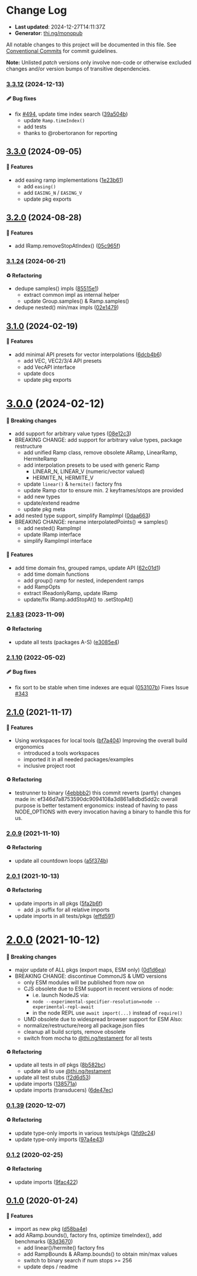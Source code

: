 # Change Log

- **Last updated**: 2024-12-27T14:11:37Z
- **Generator**: [thi.ng/monopub](https://thi.ng/monopub)

All notable changes to this project will be documented in this file.
See [Conventional Commits](https://conventionalcommits.org/) for commit guidelines.

**Note:** Unlisted _patch_ versions only involve non-code or otherwise excluded changes
and/or version bumps of transitive dependencies.

### [3.3.12](https://github.com/thi-ng/umbrella/tree/@thi.ng/ramp@3.3.12) (2024-12-13)

#### 🩹 Bug fixes

- fix [#494](https://github.com/thi-ng/umbrella/issues/494), update time index search ([39a504b](https://github.com/thi-ng/umbrella/commit/39a504b))
  - update `Ramp.timeIndex()`
  - add tests
  - thanks to @robertoranon for reporting

## [3.3.0](https://github.com/thi-ng/umbrella/tree/@thi.ng/ramp@3.3.0) (2024-09-05)

#### 🚀 Features

- add easing ramp implementations ([1e23b61](https://github.com/thi-ng/umbrella/commit/1e23b61))
  - add `easing()`
  - add `EASING_N` / `EASING_V`
  - update pkg exports

## [3.2.0](https://github.com/thi-ng/umbrella/tree/@thi.ng/ramp@3.2.0) (2024-08-28)

#### 🚀 Features

- add IRamp.removeStopAtIndex() ([05c965f](https://github.com/thi-ng/umbrella/commit/05c965f))

### [3.1.24](https://github.com/thi-ng/umbrella/tree/@thi.ng/ramp@3.1.24) (2024-06-21)

#### ♻️ Refactoring

- dedupe samples() impls ([85515e1](https://github.com/thi-ng/umbrella/commit/85515e1))
  - extract common impl as internal helper
  - update Group.samples() & Ramp.samples()
- dedupe nested() min/max impls ([02e1479](https://github.com/thi-ng/umbrella/commit/02e1479))

## [3.1.0](https://github.com/thi-ng/umbrella/tree/@thi.ng/ramp@3.1.0) (2024-02-19)

#### 🚀 Features

- add minimal API presets for vector interpolations ([6dcb4b6](https://github.com/thi-ng/umbrella/commit/6dcb4b6))
  - add VEC, VEC2/3/4 API presets
  - add VecAPI interface
  - update docs
  - update pkg exports

# [3.0.0](https://github.com/thi-ng/umbrella/tree/@thi.ng/ramp@3.0.0) (2024-02-12)

#### 🛑 Breaking changes

- add support for arbitrary value types ([08e12c3](https://github.com/thi-ng/umbrella/commit/08e12c3))
- BREAKING CHANGE: add support for arbitrary value types, package restructure
  - add unified Ramp class, remove obsolete ARamp, LinearRamp, HermiteRamp
  - add interpolation presets to be used with generic Ramp
    - LINEAR_N, LINEAR_V (numeric/vector valued)
    - HERMITE_N, HERMITE_V
  - update `linear()` & `hermite()` factory fns
  - update Ramp ctor to ensure min. 2 keyframes/stops are provided
  - add new types
  - update/extend readme
  - update pkg meta
- add nested type support, simplify RampImpl ([0daa663](https://github.com/thi-ng/umbrella/commit/0daa663))
- BREAKING CHANGE: rename interpolatedPoints() => samples()
  - add nested() RampImpl
  - update IRamp interface
  - simplify RampImpl interface

#### 🚀 Features

- add time domain fns, grouped ramps, update API ([62c01d1](https://github.com/thi-ng/umbrella/commit/62c01d1))
  - add time domain functions
  - add group() ramp for nested, independent ramps
  - add RampOpts
  - extract IReadonlyRamp, update IRamp
  - update/fix IRamp.addStopAt() to .setStopAt()

### [2.1.83](https://github.com/thi-ng/umbrella/tree/@thi.ng/ramp@2.1.83) (2023-11-09)

#### ♻️ Refactoring

- update all tests (packages A-S) ([e3085e4](https://github.com/thi-ng/umbrella/commit/e3085e4))

### [2.1.10](https://github.com/thi-ng/umbrella/tree/@thi.ng/ramp@2.1.10) (2022-05-02)

#### 🩹 Bug fixes

- fix sort to be stable when time indexes are equal ([053107b](https://github.com/thi-ng/umbrella/commit/053107b))
  Fixes Issue [#343](https://github.com/thi-ng/umbrella/issues/343)

## [2.1.0](https://github.com/thi-ng/umbrella/tree/@thi.ng/ramp@2.1.0) (2021-11-17)

#### 🚀 Features

- Using workspaces for local tools ([bf7a404](https://github.com/thi-ng/umbrella/commit/bf7a404))
  Improving the overall build ergonomics
  - introduced a tools workspaces
  - imported it in all needed packages/examples
  - inclusive project root

#### ♻️ Refactoring

- testrunner to binary ([4ebbbb2](https://github.com/thi-ng/umbrella/commit/4ebbbb2))
  this commit reverts (partly) changes made in:
  ef346d7a8753590dc9094108a3d861a8dbd5dd2c
  overall purpose is better testament ergonomics:
  instead of having to pass NODE_OPTIONS with every invocation
  having a binary to handle this for us.

### [2.0.9](https://github.com/thi-ng/umbrella/tree/@thi.ng/ramp@2.0.9) (2021-11-10)

#### ♻️ Refactoring

- update all countdown loops ([a5f374b](https://github.com/thi-ng/umbrella/commit/a5f374b))

### [2.0.1](https://github.com/thi-ng/umbrella/tree/@thi.ng/ramp@2.0.1) (2021-10-13)

#### ♻️ Refactoring

- update imports in all pkgs ([5fa2b6f](https://github.com/thi-ng/umbrella/commit/5fa2b6f))
  - add .js suffix for all relative imports
- update imports in all tests/pkgs ([effd591](https://github.com/thi-ng/umbrella/commit/effd591))

# [2.0.0](https://github.com/thi-ng/umbrella/tree/@thi.ng/ramp@2.0.0) (2021-10-12)

#### 🛑 Breaking changes

- major update of ALL pkgs (export maps, ESM only) ([0d1d6ea](https://github.com/thi-ng/umbrella/commit/0d1d6ea))
- BREAKING CHANGE: discontinue CommonJS & UMD versions
  - only ESM modules will be published from now on
  - CJS obsolete due to ESM support in recent versions of node:
    - i.e. launch NodeJS via:
    - `node --experimental-specifier-resolution=node --experimental-repl-await`
    - in the node REPL use `await import(...)` instead of `require()`
  - UMD obsolete due to widespread browser support for ESM
  Also:
  - normalize/restructure/reorg all package.json files
  - cleanup all build scripts, remove obsolete
  - switch from mocha to [@thi.ng/testament](https://github.com/thi-ng/umbrella/tree/main/packages/testament) for all tests

#### ♻️ Refactoring

- update all tests in _all_ pkgs ([8b582bc](https://github.com/thi-ng/umbrella/commit/8b582bc))
  - update all to use [@thi.ng/testament](https://github.com/thi-ng/umbrella/tree/main/packages/testament)
- update all test stubs ([f2d6d53](https://github.com/thi-ng/umbrella/commit/f2d6d53))
- update imports ([138571a](https://github.com/thi-ng/umbrella/commit/138571a))
- update imports (transducers) ([6de47ec](https://github.com/thi-ng/umbrella/commit/6de47ec))

### [0.1.39](https://github.com/thi-ng/umbrella/tree/@thi.ng/ramp@0.1.39) (2020-12-07)

#### ♻️ Refactoring

- update type-only imports in various tests/pkgs ([3fd9c24](https://github.com/thi-ng/umbrella/commit/3fd9c24))
- update type-only imports ([97a4e43](https://github.com/thi-ng/umbrella/commit/97a4e43))

### [0.1.2](https://github.com/thi-ng/umbrella/tree/@thi.ng/ramp@0.1.2) (2020-02-25)

#### ♻️ Refactoring

- update imports ([9fac422](https://github.com/thi-ng/umbrella/commit/9fac422))

## [0.1.0](https://github.com/thi-ng/umbrella/tree/@thi.ng/ramp@0.1.0) (2020-01-24)

#### 🚀 Features

- import as new pkg ([d58ba4e](https://github.com/thi-ng/umbrella/commit/d58ba4e))
- add ARamp.bounds(), factory fns, optimize timeIndex(), add benchmarks ([83d3670](https://github.com/thi-ng/umbrella/commit/83d3670))
  - add linear()/hermite() factory fns
  - add RampBounds & ARamp.bounds() to obtain min/max values
  - switch to binary search if num stops >= 256
  - update deps / readme
